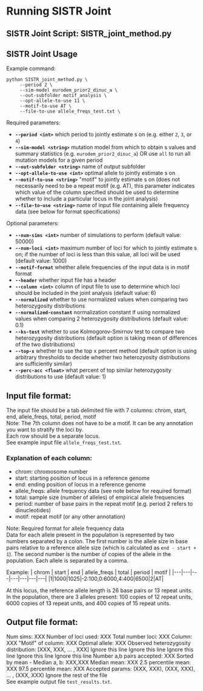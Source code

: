 # Running SISTR Joint  

## SISTR Joint Script: SISTR_joint_method.py

## SISTR Joint Usage  
Example command:
```
python SISTR_joint_method.py \
     --period 2 \
     --sim-model eurodem_prior2_dinuc_a \
     --out-subfolder motif_analysis \
     --opt-allele-to-use 11 \
     --motif-to-use AT \
     --file-to-use allele_freqs_test.txt \
```

Required parameters:  
* __`--period <int>`__ which period to jointly estimate s on (e.g. either `2`, `3`, or `4`) 
* __`--sim-model <string>`__ mutation model from which to obtain s values and summary statistics (e.g. `eurodem_prior2_dinuc_a`) OR use `all` to run all mutation models for a given period  
* __`--out-subfolder <string>`__ name of output subfolder  
* __`--opt-allele-to-use <int>`__ optimal allele to jointly estimate s on  
* __`--motif-to-use <string>`__ "motif" to jointly estimate s on (does not necessarily need to be a repeat motif (e.g. AT), this parameter indicates which value of the column specified should be used to determine whether to include a particular locus in the joint analysis)  
* __`--file-to-use <string>`__ name of input file containing allele frequency data (see below for format specifications)    

Optional parameters:  
* __`--num-sims <int>`__ number of simulations to perform (default value: 50000) 
* __`--num-loci <int>`__ maximum number of loci for which to jointly estimate s on; if the number of loci is less than this value, all loci will be used  (default value: 1000)
* __`--motif-format`__ whether allele frequencies of the input data is in motif format  
* __`--header`__ whether input file has a header  
* __`--column <int>`__ column of input file to use to determine which loci should be included in the joint analysis (default value: 6)    
* __`--normalized`__ whether to use normalized values when comparing two heterozygosity distributions  
* __`--normalized-constant`__ normalization constant if using normalized values when comparing 2 heterozygosity distributions (default value: 0.1)   
* __`--ks-test`__ whether to use Kolmogorov-Smirnov test to compare two heterozygosity distributions (default option is taking mean of differences of the two distributions)
* __`--top-x`__ whether to use the top x percent method (default option is using arbitrary thresholds to decide whether two heterozyosity distributions are sufficiently similar)
* __`--perc-acc <float>`__ what percent of top similar heterozygosity distributions to use (default value: 1)

## Input file format:
The input file should be a tab delimited file with 7 columns: chrom, start, end, allele_freqs, total, period, motif    
Note: The 7th column does not have to be a motif. It can be any annotation you want to stratify the loci by.  
Each row should be a separate locus.    
See example input file `allele_freqs_test.txt`.  

### Explanation of each column:
* chrom: chromosome number  
* start: starting position of locus in a reference genome  
* end: ending position of locus in a reference genome  
* allele_freqs: allele frequency data (see note below for required format)
* total: sample size (number of alleles) of empirical allele frequencies  
* period: number of base pairs in the repeat motif (e.g. period 2 refers to dinucleotides)  
* motif: repeat motif (or any other annotation)  

Note: Required format for allele frequency data  
Data for each allele present in the population is represented by two numbers separated by a colon. The first number is the allele size in base pairs relative to a reference allele size (which is calculated as `end - start + 1`). The second number is the number of copies of the allele in the population. Each allele is separated by a comma.  
   
Example: 
| chrom | start | end | allele_freqs | total | period | motif |
|---|---|---|---|---|---|---|
|1|1000|1025|-2:100,0:6000,4:400|6500|2|AT| 
   
At this locus, the reference allele length is 26 base pairs or 13 repeat units. In the population, there are 3 alleles present: 100 copies of 12 repeat units, 6000 copies of 13 repeat units, and 400 copies of 15 repeat units.

## Output file format:
Num sims: XXX
Number of loci used: XXX Total number loci: XXX
Column: XXX "Motif" of column: XXX Optimal allele: XXX
Observed heterozygosity distribution: [XXX, XXX, ... , XXX]
Ignore this line
Ignore this line
Ignore this line
Ignore this line
Ignore this line
Number a,b pairs accepted: XXX
Sorted by mean - Median a, b:
XXX,XXX
Median mean: XXX
2.5 percentile mean: XXX
97.5 percentile mean: XXX
Accepted params: (XXX, XXX), (XXX, XXX), ... , (XXX, XXX)
Ignore the rest of the file   
See example output file `test_results.txt`.  